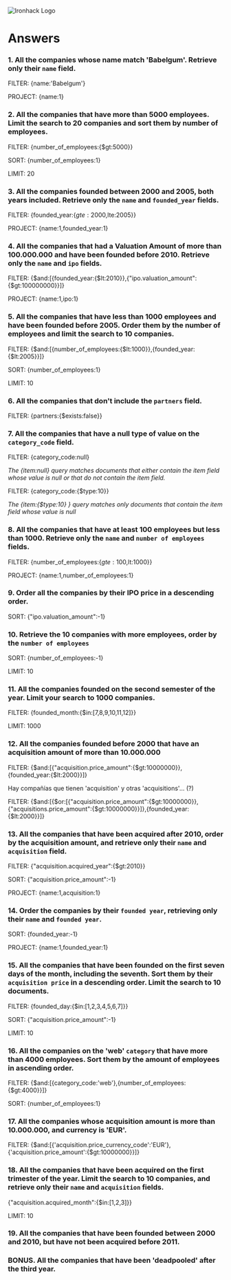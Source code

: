 ![Ironhack Logo](https://i.imgur.com/1QgrNNw.png)

# Answers

### 1. All the companies whose name match 'Babelgum'. Retrieve only their `name` field.

FILTER: {name:'Babelgum'}

PROJECT: {name:1}

### 2. All the companies that have more than 5000 employees. Limit the search to 20 companies and sort them by **number of employees**.

FILTER: {number_of_employees:{$gt:5000}}

SORT: {number_of_employees:1}

LIMIT: 20

### 3. All the companies founded between 2000 and 2005, both years included. Retrieve only the `name` and `founded_year` fields.

FILTER: {founded_year:{$gte:2000,$lte:2005}}

PROJECT: {name:1,founded_year:1}

### 4. All the companies that had a Valuation Amount of more than 100.000.000 and have been founded before 2010. Retrieve only the `name` and `ipo` fields.

FILTER: {$and:[{founded_year:{$lt:2010}},{"ipo.valuation_amount":{$gt:100000000}}]}

PROJECT: {name:1,ipo:1}

### 5. All the companies that have less than 1000 employees and have been founded before 2005. Order them by the number of employees and limit the search to 10 companies.

FILTER: {$and:[{number_of_employees:{$lt:1000}},{founded_year:{$lt:2005}}]}

SORT: {number_of_employees:1}

LIMIT: 10

### 6. All the companies that don't include the `partners` field.

FILTER: {partners:{$exists:false}}

### 7. All the companies that have a null type of value on the `category_code` field.

FILTER: {category_code:null}

*The {item:null} query matches documents that either contain the item field whose value is null or that do not contain the item field.*

FILTER: {category_code:{$type:10}}

*The {item:{$type:10} } query matches only documents that contain the item field whose value is null*

### 8. All the companies that have at least 100 employees but less than 1000. Retrieve only the `name` and `number of employees` fields.

FILTER: {number_of_employees:{$gte:100,$lt:1000}}

PROJECT: {name:1,number_of_employees:1}

### 9. Order all the companies by their IPO price in a descending order.

SORT: {"ipo.valuation_amount":-1}

### 10. Retrieve the 10 companies with more employees, order by the `number of employees`

SORT: {number_of_employees:-1}

LIMIT: 10

### 11. All the companies founded on the second semester of the year. Limit your search to 1000 companies.

FILTER: {founded_month:{$in:[7,8,9,10,11,12]}}

LIMIT: 1000

### 12. All the companies founded before 2000 that have an acquisition amount of more than 10.000.000

FILTER: {$and:[{"acquisition.price_amount":{$gt:10000000}},{founded_year:{$lt:2000}}]}

Hay compañías que tienen 'acquisition' y otras 'acquisitions'... (?)

FILTER: {$and:[{$or:[{"acquisition.price_amount":{$gt:10000000}},{"acquisitions.price_amount":{$gt:10000000}}]},{founded_year:{$lt:2000}}]}

### 13. All the companies that have been acquired after 2010, order by the acquisition amount, and retrieve only their `name` and `acquisition` field.

FILTER: {"acquisition.acquired_year":{$gt:2010}}

SORT: {"acquisition.price_amount":-1}

PROJECT: {name:1,acquisition:1}

### 14. Order the companies by their `founded year`, retrieving only their `name` and `founded year`.

SORT: {founded_year:-1}

PROJECT: {name:1,founded_year:1}

### 15. All the companies that have been founded on the first seven days of the month, including the seventh. Sort them by their `acquisition price` in a descending order. Limit the search to 10 documents.

FILTER: {founded_day:{$in:[1,2,3,4,5,6,7]}}

SORT: {"acquisition.price_amount":-1}

LIMIT: 10

### 16. All the companies on the 'web' `category` that have more than 4000 employees. Sort them by the amount of employees in ascending order.

FILTER: {$and:[{category_code:'web'},{number_of_employees:{$gt:4000}}]}

SORT: {number_of_employees:1}

### 17. All the companies whose acquisition amount is more than 10.000.000, and currency is 'EUR'.

FILTER: {$and:[{'acquisition.price_currency_code':'EUR'},{'acquisition.price_amount':{$gt:10000000}}]}

### 18. All the companies that have been acquired on the first trimester of the year. Limit the search to 10 companies, and retrieve only their `name` and `acquisition` fields.

{"acquisition.acquired_month":{$in:[1,2,3]}}

LIMIT: 10

<!-- Your Code Goes Here -->

### 19. All the companies that have been founded between 2000 and 2010, but have not been acquired before 2011.

<!-- Your Code Goes Here -->

### BONUS. All the companies that have been 'deadpooled' after the third year.

<!-- Your Code Goes Here -->